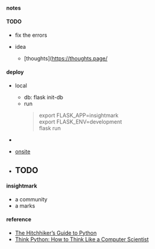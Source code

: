 #### notes

#### TODO 
 * fix the errors 

 * idea
   - [thoughts](https://thoughts.page/

#### deploy 
 * local 
   - db: flask init-db  
   - run  
     > export FLASK_APP=insightmark  
     > export FLASK_ENV=development  
     > flask run  

 *    
 * [onsite](http://insightmarks.herokuapp.com) 
 * TODO 
   -    


#### insightmark
  - a community
  - a marks


#### reference
* [The Hitchhiker’s Guide to Python](http://docs.python-guide.org/en/latest/)
* [Think Python: How to Think Like a Computer Scientist](http://greenteapress.com/thinkpython2/html/index.html)
